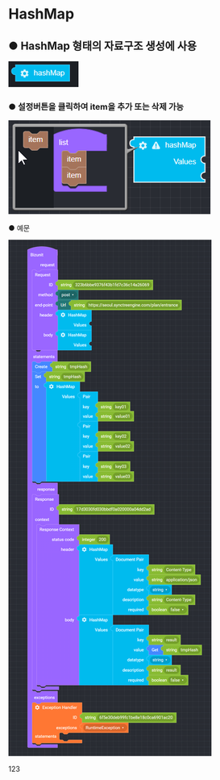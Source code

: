 # HashMap

## ● HashMap 형태의 자료구조 생성에 사용

![](../../.gitbook/assets/image%20%286%29.png)

### ● 설정버튼을 클릭하여 item을 추가 또는 삭제 가능

![](../../.gitbook/assets/image%20%2811%29.png)

● 예문

![](../../.gitbook/assets/image_waifu2x_art_noise1_scale_tta_1.png)

123

